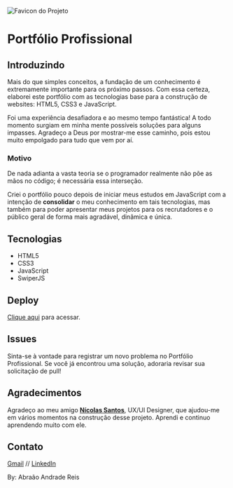 ![Favicon do Projeto](./src/assets/images/icons/favicon.ico)

# Portfólio Profissional

## Introduzindo

Mais do que simples conceitos, a fundação de um conhecimento é extremamente importante para os próximo passos. Com essa certeza, elaborei este portfólio com as tecnologias base para a construção de websites: HTML5, CSS3 e JavaScript.

Foi uma experiência desafiadora e ao mesmo tempo fantástica! A todo momento surgiam em minha mente possíveis soluções para alguns impasses. Agradeço a Deus por mostrar-me esse caminho, pois estou muito empolgado para tudo que vem por aí.

### Motivo

De nada adianta a vasta teoria se o programador realmente não põe as mãos no código; é necessária essa interseção.

Criei o portfólio pouco depois de iniciar meus estudos em JavaScript com a intenção de **consolidar** o meu conhecimento em tais tecnologias, mas também para poder apresentar meus projetos para os recrutadores e o público geral de forma mais agradável, dinâmica e única.

## Tecnologias

* HTML5
* CSS3
* JavaScript
* SwiperJS

## Deploy

[Clique aqui](https://abraao-reyys.github.io/portfolio-profissional/) para acessar.

## Issues

Sinta-se à vontade para registrar um novo problema no Portfólio Profissional. Se você já encontrou uma solução, adoraria revisar sua solicitação de pull!

## Agradecimentos

Agradeço ao meu amigo **[Nícolas Santos](https://www.linkedin.com/in/nícolas-santos-b1a534290/)**, UX/UI Designer, que ajudou-me em vários momentos na construção desse projeto. Aprendi e continuo aprendendo muito com ele.

## Contato

[Gmail](mailto:abraaoreispersonal@gmail.com)
//
[LinkedIn](https://www.linkedin.com/in/abraaoreis/)

By: Abraão Andrade Reis

